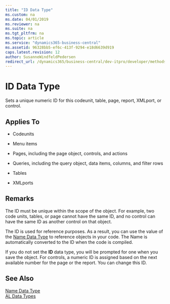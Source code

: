 ```yaml
---
title: "ID Data Type"
ms.custom: na
ms.date: 04/01/2019
ms.reviewer: na
ms.suite: na
ms.tgt_pltfrm: na
ms.topic: article
ms.service: "dynamics365-business-central"
ms.assetid: 96328bb5-ef6c-413f-9294-e18d6639d919
caps.latest.revision: 12
author: SusanneWindfeldPedersen
redirect_url: /dynamics365/business-central/dev-itpro/developer/methods-auto/library
---
```

# ID Data Type
Sets a unique numeric ID for this codeunit, table, page, report, XMLport, or control.  
  
## Applies To  
  
-   Codeunits  
  
-   Menu items  
  
-   Pages, including the page object, controls, and actions  
  
-   Queries, including the query object, data items, columns, and filter rows  
  
-   Tables  
  
-   XMLports  
  
## Remarks  
 The ID must be unique within the scope of the object. For example, two code units, tables, or page cannot have the same ID, and no control can have the same ID as another control on that object.  
  
 The ID is used for reference purposes. As a result, you can use the value of the [Name Data Type](devenv-name-data-type.md) to reference objects in your code. The Name is automatically converted to the ID when the code is compiled.  
  
 If you do not set the **ID** data type, you will be prompted for one when you save the object. For controls, a numeric ID is assigned based on the next available number for the page or the report. You can change this ID.  
  
## See Also  
 [Name Data Type](devenv-name-data-type.md)  
 [AL Data Types](devenv-al-data-types.md)